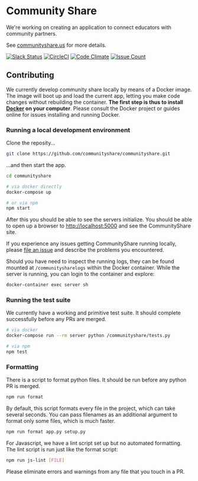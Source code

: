 # Community Share

We're working on creating an application to connect educators with community partners.

See [communityshare.us](http://www.communityshare.us) for more details.

[![Slack Status](https://codefortucson-slackin.herokuapp.com/badge.svg)](https://codefortucson.slack.com)
[![CircleCI](https://circleci.com/gh/communityshare/communityshare/tree/master.svg?style=svg)](https://circleci.com/gh/communityshare/communityshare/tree/master)
[![Code Climate](https://codeclimate.com/github/communityshare/communityshare/badges/gpa.svg)](https://codeclimate.com/github/communityshare/communityshare)
[![Issue Count](https://codeclimate.com/github/communityshare/communityshare/badges/issue_count.svg)](https://codeclimate.com/github/communityshare/communityshare)

## Contributing

We currently develop community share locally by means of a Docker image. The image will boot up and load the current app, letting you make code changes without rebuilding the container. **The first step is thus to install [Docker](https://www.docker.com) on your computer**. Please consult the Docker project or guides online for issues installing and running Docker.

### Running a local development environment

Clone the reposity…

```bash
git clone https://github.com/communityshare/communityshare.git
```

…and then start the app.

```bash
cd communityshare

# via docker directly
docker-compose up

# or via npm
npm start
```

After this you should be able to see the servers initialize. You should be able to open up a browser to [http://localhost:5000](http://localhost:5000) and see the CommunityShare site.

If you experience any issues getting CommunityShare running locally, please [file an issue](https://github.com/communityshare/communityshare/issues/new) and describe the problems you encountered.

Should you have need to inspect the running logs, they can be found mounted at `/communitysharelogs` within the Docker container. While the server is running, you can login to the container and explore:

```bash
docker-container exec server sh
```

### Running the test suite

We currently have a working and primitive test suite. It should complete successfully before any PRs are merged.

```bash
# via docker
docker-compose run --rm server python /communityshare/tests.py

# via npm
npm test
```

### Formatting

There is a script to format python files. It should be run before any python PR is merged.

```bash
npm run format
```

By default, this script formats every file in the project, which can take several seconds. You can pass filenames as an additional argument to format only some files, which is much faster.

```bash
npm run format app.py setup.py
```

For Javascript, we have a lint script set up but no automated formatting. The lint script is run just like the format script:

```bash
npm run js-lint [FILE]
```

Please eliminate errors and warnings from any file that you touch in a PR.
